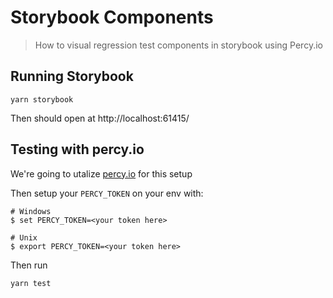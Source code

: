 # Storybook Components

> How to visual regression test components in storybook using Percy.io

## Running Storybook

```
yarn storybook
```

Then should open at http://localhost:61415/

## Testing with percy.io

We're going to utalize [percy.io](https://docs.percy.io/docs/storybook) for this setup

Then setup your `PERCY_TOKEN` on your env with:

```
# Windows
$ set PERCY_TOKEN=<your token here>

# Unix
$ export PERCY_TOKEN=<your token here>
```

Then run

```
yarn test
```

